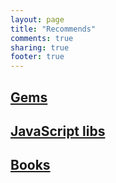 ```yaml
---
layout: page
title: "Recommends"
comments: true
sharing: true
footer: true
---
```


## [Gems](/recommends/gems)

## [JavaScript libs](/recommends/js-libs)

## [Books](/recommends/books)
